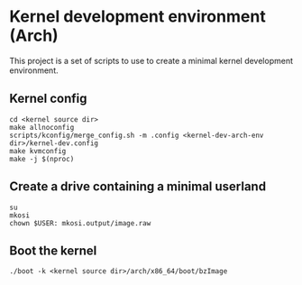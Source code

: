 # Kernel development environment (Arch)

This project is a set of scripts to use to create a minimal kernel development environment.

## Kernel config

```
cd <kernel source dir>
make allnoconfig
scripts/kconfig/merge_config.sh -m .config <kernel-dev-arch-env dir>/kernel-dev.config
make kvmconfig
make -j $(nproc)
```

## Create a drive containing a minimal userland

```
su
mkosi
chown $USER: mkosi.output/image.raw
```

## Boot the kernel

```
./boot -k <kernel source dir>/arch/x86_64/boot/bzImage
```
